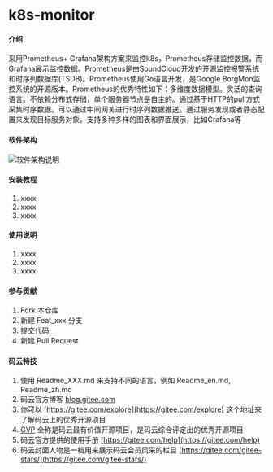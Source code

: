 # k8s-monitor

#### 介绍
采用Prometheus+ Grafana架构方案来监控k8s，Prometheus存储监控数据，而Grafana展示监控数据。Prometheus是由SoundCloud开发的开源监控报警系统和时序列数据库(TSDB)。Prometheus使用Go语言开发，是Google BorgMon监控系统的开源版本。Prometheus的优秀特性如下：多维度数据模型。灵活的查询语言。不依赖分布式存储，单个服务器节点是自主的。通过基于HTTP的pull方式采集时序数据。可以通过中间网关进行时序列数据推送。通过服务发现或者静态配置来发现目标服务对象。支持多种多样的图表和界面展示，比如Grafana等

#### 软件架构
![软件架构说明](https://images.gitee.com/uploads/images/2019/0820/092914_b5549966_435593.png "图片2.png")


#### 安装教程

1. xxxx
2. xxxx
3. xxxx

#### 使用说明

1. xxxx
2. xxxx
3. xxxx

#### 参与贡献

1. Fork 本仓库
2. 新建 Feat_xxx 分支
3. 提交代码
4. 新建 Pull Request


#### 码云特技

1. 使用 Readme\_XXX.md 来支持不同的语言，例如 Readme\_en.md, Readme\_zh.md
2. 码云官方博客 [blog.gitee.com](https://blog.gitee.com)
3. 你可以 [https://gitee.com/explore](https://gitee.com/explore) 这个地址来了解码云上的优秀开源项目
4. [GVP](https://gitee.com/gvp) 全称是码云最有价值开源项目，是码云综合评定出的优秀开源项目
5. 码云官方提供的使用手册 [https://gitee.com/help](https://gitee.com/help)
6. 码云封面人物是一档用来展示码云会员风采的栏目 [https://gitee.com/gitee-stars/](https://gitee.com/gitee-stars/)